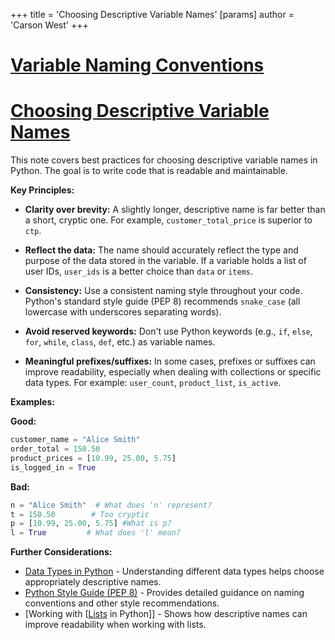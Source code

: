 +++
 title = 'Choosing Descriptive Variable Names'
[params]
	author = 'Carson West'
+++
# [Variable Naming Conventions](./../variable-naming-conventions/)
# [Choosing Descriptive Variable Names](./../choosing-descriptive-variable-names/) 
This note covers best practices for choosing descriptive variable names in Python.  The goal is to write code that is readable and maintainable.

**Key Principles:**

* **Clarity over brevity:**  A slightly longer, descriptive name is far better than a short, cryptic one.  For example, `customer_total_price` is superior to `ctp`.

* **Reflect the data:** The name should accurately reflect the type and purpose of the data stored in the variable.  If a variable holds a list of user IDs, `user_ids` is a better choice than `data` or `items`.

* **Consistency:**  Use a consistent naming style throughout your code.  Python's standard style guide (PEP 8) recommends `snake_case` (all lowercase with underscores separating words).

* **Avoid reserved keywords:** Don't use Python keywords (e.g., `if`, `else`, `for`, `while`, `class`, `def`, etc.) as variable names.

* **Meaningful prefixes/suffixes:**  In some cases, prefixes or suffixes can improve readability, especially when dealing with collections or specific data types.  For example: `user_count`, `product_list`, `is_active`.


**Examples:**

**Good:**

```python
customer_name = "Alice Smith"
order_total = 150.50
product_prices = [10.99, 25.00, 5.75]
is_logged_in = True
```

**Bad:**

```python
n = "Alice Smith"  # What does 'n' represent?
t = 150.50        # Too cryptic
p = [10.99, 25.00, 5.75] #What is p?
l = True         # What does 'l' mean?
```


**Further Considerations:**

* [Data Types in Python](./../data-types-in-python/) - Understanding different data types helps choose appropriately descriptive names.
* [Python Style Guide (PEP 8)](./../python-style-guide-(pep-8)/) -  Provides detailed guidance on naming conventions and other style recommendations.
* [Working with [[Lists](./../working-with-[[lists/) in Python]] -  Shows how descriptive names can improve readability when working with lists.

